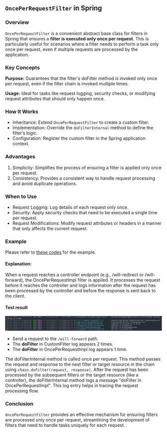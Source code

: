 ## `OncePerRequestFilter` in Spring

### Overview

`OncePerRequestFilter` is a convenient abstract base class for filters in Spring that ensures a **filter is executed only once per request**. This is particularly useful for scenarios where a filter needs to perform a task only once per request, even if multiple requests are processed by the application.

### Key Concepts

**Purpose:** Guarantees that the filter's doFilter method is invoked only once per request, even if the filter chain is invoked multiple times.

**Usage:** Ideal for tasks like request logging, security checks, or modifying request attributes that should only happen once.

### How It Works

- Inheritance: Extend `OncePerRequestFilter` to create a custom filter.
- Implementation: Override the `doFilterInternal` method to define the filter’s logic.
- Configuration: Register the custom filter in the Spring application context.

### Advantages

1. Simplicity: Simplifies the process of ensuring a filter is applied only once per request.
2. Consistency: Provides a consistent way to handle request processing and avoid duplicate operations.

### When to Use

- Request Logging: Log details of each request only once.
- Security: Apply security checks that need to be executed a single time per request.
- Request Modifications: Modify request attributes or headers in a manner that only affects the current request.

### Example

Please refer to [these codes](/Assignment1/assignment1/src/main/java/com/lecture15/assignment1/) for the example.

#### Explanation:

When a request reaches a controller endpoint (e.g., /will-redirect or /will-forward), the OncePerRequestImpl filter is applied. It processes the request before it reaches the controller and logs information after the request has been processed by the controller and before the response is sent back to the client.

#### Test result
![result.png](/Week%2008/Lecture%2015/Assignment1/assignment1/img/Screen%20Shot%202024-07-30%20at%2009.51.22.png)
- Send a request to the `/will-forward` path.
- The **doFilter** in CustomFilter log appears 2 times.
- The **doFilter** in OncePerRequestImpl log appears 1 time.

The doFilterInternal method is called once per request. This method passes the request and response to the next filter or target resource in the chain using `chain.doFilter(request, response)`. After the request has been processed by the subsequent filters or the target resource (like a controller), the doFilterInternal method logs a message "doFilter in OncePerRequestImpl". This log entry helps in tracing the request processing flow.

### Conclusion
`OncePerRequestFilter` provides an effective mechanism for ensuring filters are processed only once per request, streamlining the development of filters that need to handle tasks uniquely for each request.
